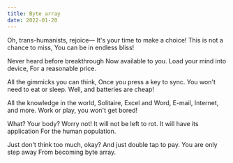 ```yaml
---
title: Byte array
date: 2022-01-20
---
```


Oh, trans-humanists, rejoice—
It's your time to make a choice!
This is not a chance to miss,
You can be in endless bliss!

Never heard before breakthrough
Now available to you.
Load your mind into device,
For a reasonable price.

All the gimmicks you can think,
Once you press a key to sync.
You won't need to eat or sleep.
Well, and batteries are cheap!

All the knowledge in the world,
Solitaire, Excel and Word,
E-mail, Internet, and more.
Work or play, you won't get bored!

What? Your body? Worry not!
It will not be left to rot.
It will have its application
For the human population.

Just don't think too much, okay?
And just double tap to pay.
You are only step away
From becoming byte array.
